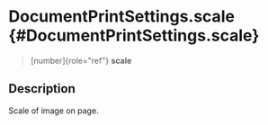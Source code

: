 DocumentPrintSettings.scale {#DocumentPrintSettings.scale}
===========================

> [number]{role="ref"} **scale**

Description
-----------

Scale of image on page.
